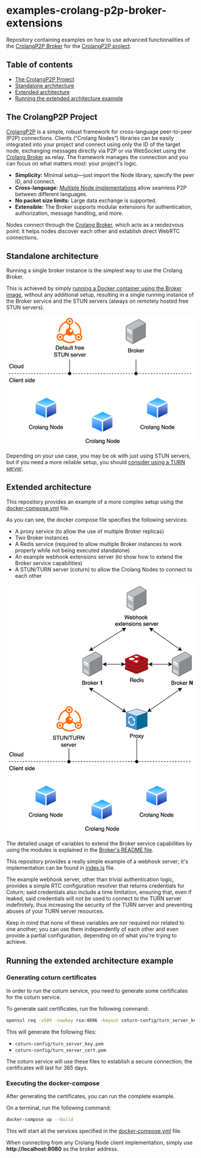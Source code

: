 # examples-crolang-p2p-broker-extensions
Repository containing examples on how to use advanced functionalities of the [CrolangP2P Broker](https://github.com/crolang-p2p/crolang-p2p-broker) for the [CrolangP2P project](https://github.com/crolang-p2p).

## Table of contents
- [The CrolangP2P Project](#the-crolangp2p-project)
- [Standalone architecture](#standalone-architecture)
- [Extended architecture](#extended-architecture)
- [Running the extended architecture example](#running-the-extended-architecture-example)

## The CrolangP2P Project
[CrolangP2P](https://github.com/crolang-p2p) is a simple, robust framework for cross-language peer-to-peer (P2P) connections. 
Clients (“Crolang Nodes”) libraries can be easily integrated into your project and connect using only the ID of the target node, 
exchanging messages directly via P2P or via WebSocket using the [Crolang Broker](https://github.com/crolang-p2p/crolang-p2p-broker) as relay. 
The framework manages the connection and you can focus on what matters most: your project's logic.

- **Simplicity:** Minimal setup—just import the Node library, specify the peer ID, and connect.
- **Cross-language:** [Multiple Node implementations](#available-crolangp2p-node-implementations) allow seamless P2P between different languages.
- **No packet size limits:** Large data exchange is supported.
- **Extensible:** The Broker supports modular extensions for authentication, authorization, message handling, and more.

Nodes connect through the [Crolang Broker](https://github.com/crolang-p2p/crolang-p2p-broker), which acts as a rendezvous point: 
it helps nodes discover each other and establish direct WebRTC connections.

## Standalone architecture
Running a single broker instance is the simplest way to use the Crolang Broker.

This is achieved by simply [running a Docker container using the Broker image](https://github.com/crolang-p2p/crolang-p2p-broker?tab=readme-ov-file#run-the-broker), 
without any additional setup, resulting in a single running instance of the Broker service and the STUN servers (always on remotely hosted free STUN servers).

![Standalone architecture](./doc/broker_standalone_example.png)
 
Depending on your use case, you may be ok with just using STUN servers, but if you need a more reliable setup, you should 
[consider using a TURN server](https://medium.com/@nerdchacha/what-are-stun-and-turn-servers-and-why-do-we-need-them-in-webrtc-9d5b8f96b338).

## Extended architecture
This repository provides an example of a more complex setup using the [docker-compose.yml](./docker-compose.yml) file.  

As you can see, the docker compose file specifies the following services:
- A proxy service (to allow the use of multiple Broker replicas)
- Two Broker instances
- A Redis service (required to allow multiple Broker instances to work properly while not being executed standalone)
- An example webhook extensions server (to show how to extend the Broker service capabilities)
- A STUN/TURN server (coturn) to allow the Crolang Nodes to connect to each other

![Complete architecture](./doc/broker_complete_example.png)

The detailed usage of variables to extend the Broker service capabilities by using the modules is explained 
in the [Broker's README file](https://github.com/crolang-p2p/crolang-p2p-broker?tab=readme-ov-file#customizing-broker-behaviours-modules).

This repository provides a really simple example of a webhook server; it's implementation can be found in [index.js](./index.js) file.

The example webhook server, other than trivial authentication logic, provides a simple RTC configuration resolver that returns 
credentials for Coturn; said credentials also include a time limitation, ensuring that, even if leaked, said credentials 
will not be used to connect to the TURN server indefinitely, thus increasing the security of the TURN server and preventing 
abuses of your TURN server resources.

Keep in mind that none of these variables are nor required nor related to one another; you can use them independently of
each other and even provide a partial configuration, depending on of what you're trying to achieve.

## Running the extended architecture example

### Generating coturn certificates
In order to run the coturn service, you need to generate some certificates for the coturn service.  

To generate said certificates, run the following command:

```bash
openssl req -x509 -newkey rsa:4096 -keyout coturn-config/turn_server_key.pem -out coturn-config/turn_server_cert.pem -days 365 -nodes
```

This will generate the following files:
- `coturn-config/turn_server_key.pem`
- `coturn-config/turn_server_cert.pem`

The coturn service will use these files to establish a secure connection; the certificates will last for 365 days.

### Executing the docker-compose

After generating the certificates, you can run the complete example.

On a terminal, run the following command:

```bash
docker-compose up --build
```

This will start all the services specified in the [docker-compose.yml](./docker-compose.yml) file.

When connecting from any Crolang Node client implementation, simply use __http://localhost:8080__ as the broker address.
